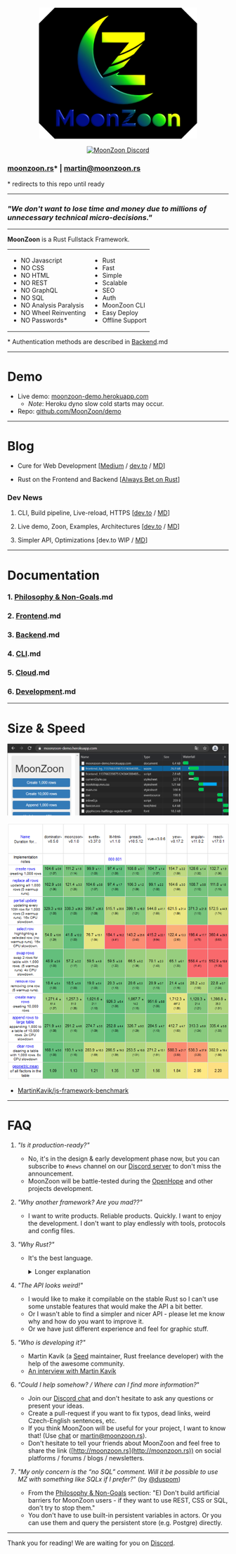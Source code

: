 <p align="center">
  <img src="branding/MoonZoon_logo_readme.png" width="360" title="MoonZoon logo">
</p>

<p align="center">
  <a href="https://discord.gg/eGduTxK2Es">
  <img src="https://invidget.switchblade.xyz/eGduTxK2Es" width="430" title="MoonZoon Discord">
  </a>
</p>

### [moonzoon.rs](http://moonzoon.rs)* | [martin@moonzoon.rs](mailto:martin@moonzoon.rs)

\* redirects to this repo until ready

---

### _"We don't want to lose time and money due to millions of unnecessary technical micro-decisions."_

---

**MoonZoon** is a Rust Fullstack Framework.

<table>
    <td>
        <ul>
            <li>NO Javascript</li>
            <li>NO CSS</li>
            <li>NO HTML</li>
            <li>NO REST</li>
            <li>NO GraphQL</li>
            <li>NO SQL</li>
            <li>NO Analysis Paralysis</li>
            <li>NO Wheel Reinventing</li>
            <li>NO Passwords*</li>
        </ul>
    </td>
    <td>
        <ul>
            <li>Rust</li>
            <li>Fast</li>
            <li>Simple</li>
            <li>Scalable</li>
            <li>SEO</li>
            <li>Auth</li>
            <li>MoonZoon CLI</li>
            <li>Easy Deploy</li>
            <li>Offline Support</li>
        </ul>
    </td>
</table>

\* Authentication methods are described in [Backend](docs/backend.md).md

---

# Demo

- Live demo: [moonzoon-demo.herokuapp.com](https://moonzoon-demo.herokuapp.com/)
   - _Note_: Heroku dyno slow cold starts may occur.
- Repo: [github.com/MoonZoon/demo](https://github.com/MoonZoon/demo)

---

# Blog

- Cure for Web Development [[Medium](https://martinkavik.medium.com/cure-for-web-development-65003afb701f) / [dev.to](https://dev.to/martinkavik/cure-for-web-development-nnn) / [MD](docs/articles/cure_for_web_development.md)]

- Rust on the Frontend and Backend [[Always Bet on Rust](https://blog.abor.dev/p/moonzoon)]

### Dev News

1. CLI, Build pipeline, Live-reload, HTTPS [[dev.to](https://dev.to/martinkavik/moonzoon-dev-news-1-cli-build-pipeline-live-reload-https-1ba6) / [MD](docs/articles/dev_news_1.md)]

1. Live demo, Zoon, Examples, Architectures [[dev.to](https://dev.to/martinkavik/moonzoon-dev-news-2-live-demo-zoon-examples-architectures-2oem) / [MD](docs/articles/dev_news_2.md)]

1. Simpler API, Optimizations [dev.to WIP / [MD](docs/articles/dev_news_3.md)]

---

# Documentation

### 1. [Philosophy & Non-Goals](docs/philosophy_and_non_goals.md).md

### 2. [Frontend](docs/frontend.md).md

### 3. [Backend](docs/backend.md).md

### 4. [CLI](docs/cli.md).md

### 5. [Cloud](docs/cloud.md).md

### 6. [Development](docs/development.md).md

---

# Size & Speed

![Benchmark example size](docs/images/demo_size_small.png)

[![Benchmark example speed](docs/images/frontend_frameworks_benchmark_1.png)](https://raw.githubusercontent.com/MoonZoon/MoonZoon/main/docs/images/frontend_frameworks_benchmark_screen.png)

- [MartinKavik/js-framework-benchmark](https://github.com/MartinKavik/js-framework-benchmark/tree/framework/moonzoon)

---

# FAQ

1. _"Is it production-ready?"_
   - No, it's in the design & early development phase now, but you can subscribe to `#news` channel on our [Discord server](https://discord.gg/eGduTxK2Es) to don't miss the announcement. 
   - MoonZoon will be battle-tested during the [OpenHope](http://openhope.net) and other projects development.

1. _"Why another framework? Are you mad??"_
   - I want to write products. Reliable products. Quickly. I want to enjoy the development. I don't want to play endlessly with tools, protocols and config files.

1. _"Why Rust?"_
   - It's the best language. 
        <details>
        <summary>Longer explanation</summary>

        I've written commercial or hobby projects in multiple languages (Js, CoffeeScript, TS, Elm, Elixir, PHP, C, C++, C#, Go, ..). However I want to write only in Rust. 

        Rust is hard to learn even for experienced developers, because they have to unlearn many things and adapt thought process to Rust concepts and best practices. However once you stop fighting the compiler, Rust takes your hand and push you to correct and efficient solutions. 

        I had similar feeling when I was learning to drive a car - it seems pretty hard/strange from the start but once you get used to it, you know that each control / button / pedal has it's specific place and purpose for a good reason. And it makes even more sense once you learn low-level stuff - e.g. how the transmission and a clutch work.

        However steep learning curve isn't bad: 
        - It means that Rust doesn't hide real complexity behind too simple models.
        - It's almost impossible for complete beginners to publish incomplete/buggy libraries. 
        
        _

        Rust is designed so well that I feel nervous while I'm writing in other languages - I have to do compiler's work again in my head and think about weird things like typos in code, `null`s, `undefined`s, memory leaks, accidental mutations, how to write fast code without mutability, etc. It generates significant cognitive load so I can't focus so much on business logic and other important stuff.

        I don't believe that you should use the most suitable language for a specific domain or problem at all costs. I think consistency among your / company projects, productivity and simplicity should have the highest priority. And Rust is a very universal language so I think it's a good choice for almost all cases.

        There are also things that should be improved (and are improving):
        1. Compilation is still slow, but it's not so frustrating now.
        1. IDE support still isn't very good because of Rust complex types and macros but thanks to [Rust Analyzer](https://rust-analyzer.github.io/) it's getting better every day.
        1. `target` folder (it's something like `node_modules`) can be pretty big.

        </details>

1. _"The API looks weird!"_
   - I would like to make it compilable on the stable Rust so I can't use some unstable features that would make the API a bit better. 
   - Or I wasn't able to find a simpler and nicer API - please let me know why and how do you want to improve it. 
   - Or we have just different experience and feel for graphic stuff.

1. _"Who is developing it?"_
   - Martin Kavík (a [Seed](https://seed-rs.org/) maintainer, Rust freelance developer) with the help of the awesome community.
   - [An interview with Martin Kavík](https://blog.abor.dev/p/moonzoon)

1. _"Could I help somehow? / Where can I find more information?_"
    - Join our [Discord chat](https://discord.gg/eGduTxK2Es) and don't hesitate to ask any questions or present your ideas.
    - Create a pull-request if you want to fix typos, dead links, weird Czech-English sentences, etc.
    - If you think MoonZoon will be useful for your project, I want to know that! (Use [chat](https://discord.gg/eGduTxK2Es) or [martin@moonzoon.rs](mailto:martin@moonzoon.rs)).
    - Don't hesitate to tell your friends about MoonZoon and feel free to share the link ([http://moonzoon.rs](http://moonzoon.rs)) on social platforms / forums / blogs / newsletters. 

1. _"My only concern is the “no SQL” comment. Will it be possible to use MZ with something like SQLx if I prefer?_" (by [@duspom](https://twitter.com/duspom/status/1362934142770450433))
    - From the [Philosophy & Non-Goals](docs/philosophy_and_non_goals.md) section: "E) Don't build artificial barriers for MoonZoon users - if they want to use REST, CSS or SQL, don't try to stop them."
    - You don't have to use built-in persistent variables in actors. Or you can use them and query the persistent store (e.g. Postgre) directly.
---

Thank you for reading! We are waiting for you on [Discord](https://discord.gg/eGduTxK2Es).
